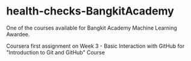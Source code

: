 # health-checks-BangkitAcademy
One of the courses available for Bangkit Academy Machine Learning Awardee.

Coursera first assignment on Week 3 - Basic Interaction with GitHub for "Introduction to Git and GitHub" Course

